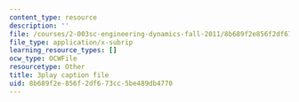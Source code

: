```yaml
---
content_type: resource
description: ''
file: /courses/2-003sc-engineering-dynamics-fall-2011/8b689f2e856f2df673cc5be489db4770_cd8lDtAtJbE.srt
file_type: application/x-subrip
learning_resource_types: []
ocw_type: OCWFile
resourcetype: Other
title: 3play caption file
uid: 8b689f2e-856f-2df6-73cc-5be489db4770
---
```

